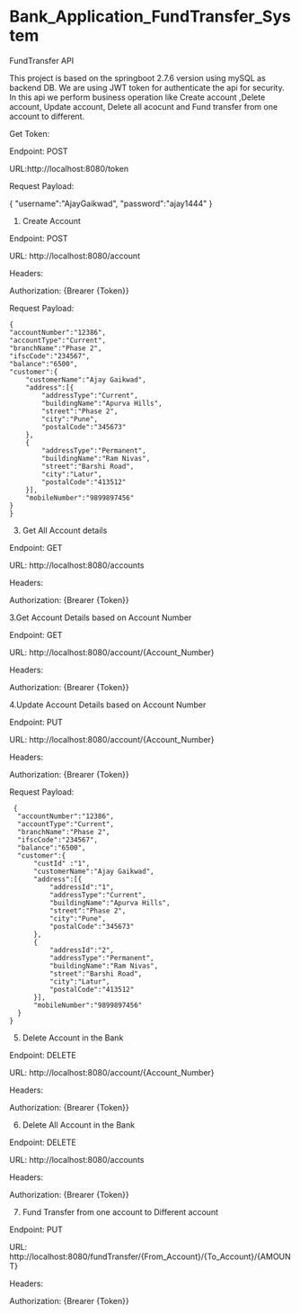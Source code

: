 # Bank_Application_FundTransfer_System

FundTransfer API

This project is based on the springboot 2.7.6 version using mySQL as backend DB. We are using JWT token for authenticate the api for security. In this api we perform business operation like Create account ,Delete account, Update account, Delete all acocunt and Fund transfer from one account to different.

Get Token:

Endpoint: POST

URL:http://localhost:8080/token

Request Payload:
  
  {
    "username":"AjayGaikwad",
    "password":"ajay1444"
  }


1. Create Account
   
Endpoint: POST

URL: http://localhost:8080/account

Headers:

Authorization: {Brearer {Token}}

Request Payload:

    {
    "accountNumber":"12386",
    "accountType":"Current",
    "branchName":"Phase 2",
    "ifscCode":"234567",
    "balance":"6500",
    "customer":{
        "customerName":"Ajay Gaikwad",
        "address":[{
            "addressType":"Current",
            "buildingName":"Apurva Hills",
            "street":"Phase 2",
            "city":"Pune",
            "postalCode":"345673"
        },
        {
            "addressType":"Permanent",
            "buildingName":"Ram Nivas",
            "street":"Barshi Road",
            "city":"Latur",
            "postalCode":"413512"
        }],
        "mobileNumber":"9899897456"
    }
    }


3. Get All Account details
   
Endpoint: GET

URL: http://localhost:8080/accounts

Headers:

Authorization: {Brearer {Token}}


3.Get Account Details based on Account Number

Endpoint: GET

URL: http://localhost:8080/account/{Account_Number}

Headers:

Authorization: {Brearer {Token}}


4.Update Account Details based on Account Number

Endpoint: PUT

URL: http://localhost:8080/account/{Account_Number}

Headers:

Authorization: {Brearer {Token}}

Request Payload:

     {
      "accountNumber":"12386",
      "accountType":"Current",
      "branchName":"Phase 2",
      "ifscCode":"234567",
      "balance":"6500",
      "customer":{
          "custId" :"1",
          "customerName":"Ajay Gaikwad",
          "address":[{
              "addressId":"1",
              "addressType":"Current",
              "buildingName":"Apurva Hills",
              "street":"Phase 2",
              "city":"Pune",
              "postalCode":"345673"
          },
          {
              "addressId":"2",
              "addressType":"Permanent",
              "buildingName":"Ram Nivas",
              "street":"Barshi Road",
              "city":"Latur",
              "postalCode":"413512"
          }],
          "mobileNumber":"9899897456"
      }
    }


5. Delete Account in the Bank
   
Endpoint: DELETE

URL: http://localhost:8080/account/{Account_Number}

Headers:

Authorization: {Brearer {Token}}


6. Delete All Account in the Bank
   
Endpoint: DELETE

URL: http://localhost:8080/accounts

Headers:

Authorization: {Brearer {Token}}


7. Fund Transfer from one account to Different account
   
Endpoint: PUT

URL: http://localhost:8080/fundTransfer/{From_Account}/{To_Account}/{AMOUNT}

Headers:

Authorization: {Brearer {Token}}

